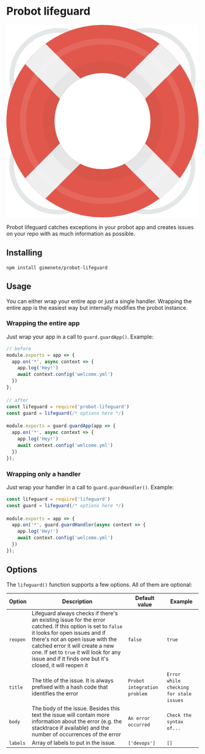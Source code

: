 # Probot lifeguard

![Lifeguard](help.png "Icon made by https://www.flaticon.com/authors/pixel-buddha from www.flaticon.com ")

Probot lifeguard catches exceptions in your probot app and creates issues on your repo with
as much information as possible.

## Installing

```
npm install gimenete/probot-lifeguard
```

## Usage

You can either wrap your entire app or just a single handler. Wrapping the entire app is
the easiest way but internally modifies the probot instance.

### Wrapping the entire app

Just wrap your app in a call to `guard.guardApp()`. Example:

```js
// before
module.exports = app => {
  app.on('*', async context => {
    app.log('Hey!')
    await context.config('welcome.yml')
  })
};

// after
const lifeguard = require('probot-lifeguard')
const guard = lifeguard(/* options here */)

module.exports = guard.guardApp(app => {
  app.on('*', async context => {
    app.log('Hey!')
    await context.config('welcome.yml')
  })
});
```

### Wrapping only a handler

Just wrap your handler in a call to `guard.guardHandler()`. Example:

```js
const lifeguard = require('lifeguard')
const guard = lifeguard(/* options here */)

module.exports = app => {
  app.on('*', guard.guardHandler(async context => {
    app.log('Hey!')
    await context.config('welcome.yml')
  })
});
```

## Options

The `lifeguard()` function supports a few options. All of them are optional:

| Option | Description | Default value | Example |
| ------ | ----------- | ------------- | ------- |
| `reopen`  | Lifeguard always checks if there's an existing issue for the error catched. If this option is set to `false` it looks for open issues and if there's not an open issue with the catched error it will create a new one. If set to `true` it will look for any issue and if it finds one but it's closed, it will reopen it | `false` | `true` |
| `title`  | The title of the issue. It is always prefixed with a hash code that identifies the error | `Probot integration problem` | `Error while checking for stale issues` |
| `body`  | The body of the issue. Besides this text the issue will contain more information about the error (e.g. the stacktrace if available) and the number of occurrences of the error | `An error occurred` | `Check the syntax of...` |
| `labels`  | Array of labels to put in the issue. | `['devops']` | `[]` |
